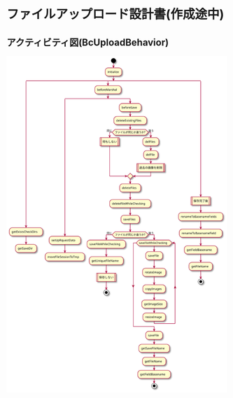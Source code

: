 # ファイルアップロード設計書(作成途中)

## アクティビティ図(BcUploadBehavior)

![アクティビティ図：BcUploadBehavior](../../activity/contents/BcUploadBehavior.svg)

